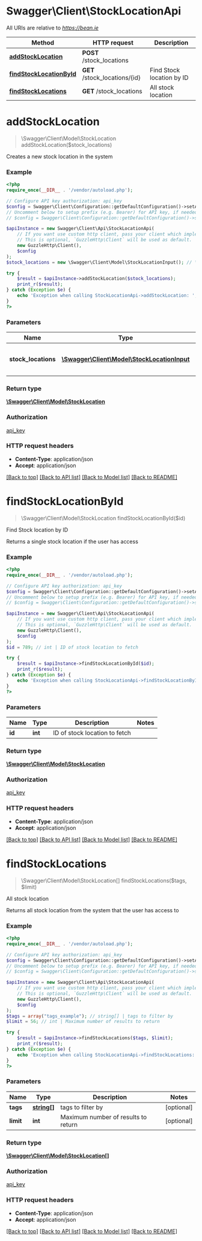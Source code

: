 # Swagger\Client\StockLocationApi

All URIs are relative to *https://bean.ie*

Method | HTTP request | Description
------------- | ------------- | -------------
[**addStockLocation**](StockLocationApi.md#addStockLocation) | **POST** /stock_locations | 
[**findStockLocationById**](StockLocationApi.md#findStockLocationById) | **GET** /stock_locations/{id} | Find Stock location by ID
[**findStockLocations**](StockLocationApi.md#findStockLocations) | **GET** /stock_locations | All stock location


# **addStockLocation**
> \Swagger\Client\Model\StockLocation addStockLocation($stock_locations)



Creates a new stock location in the system

### Example
```php
<?php
require_once(__DIR__ . '/vendor/autoload.php');

// Configure API key authorization: api_key
$config = Swagger\Client\Configuration::getDefaultConfiguration()->setApiKey('ApiKey', 'YOUR_API_KEY');
// Uncomment below to setup prefix (e.g. Bearer) for API key, if needed
// $config = Swagger\Client\Configuration::getDefaultConfiguration()->setApiKeyPrefix('ApiKey', 'Bearer');

$apiInstance = new Swagger\Client\Api\StockLocationApi(
    // If you want use custom http client, pass your client which implements `GuzzleHttp\ClientInterface`.
    // This is optional, `GuzzleHttp\Client` will be used as default.
    new GuzzleHttp\Client(),
    $config
);
$stock_locations = new \Swagger\Client\Model\StockLocationInput(); // \Swagger\Client\Model\StockLocationInput | Stock location to add to the system

try {
    $result = $apiInstance->addStockLocation($stock_locations);
    print_r($result);
} catch (Exception $e) {
    echo 'Exception when calling StockLocationApi->addStockLocation: ', $e->getMessage(), PHP_EOL;
}
?>
```

### Parameters

Name | Type | Description  | Notes
------------- | ------------- | ------------- | -------------
 **stock_locations** | [**\Swagger\Client\Model\StockLocationInput**](../Model/StockLocationInput.md)| Stock location to add to the system |

### Return type

[**\Swagger\Client\Model\StockLocation**](../Model/StockLocation.md)

### Authorization

[api_key](../../README.md#api_key)

### HTTP request headers

 - **Content-Type**: application/json
 - **Accept**: application/json

[[Back to top]](#) [[Back to API list]](../../README.md#documentation-for-api-endpoints) [[Back to Model list]](../../README.md#documentation-for-models) [[Back to README]](../../README.md)

# **findStockLocationById**
> \Swagger\Client\Model\StockLocation findStockLocationById($id)

Find Stock location by ID

Returns a single stock location if the user has access

### Example
```php
<?php
require_once(__DIR__ . '/vendor/autoload.php');

// Configure API key authorization: api_key
$config = Swagger\Client\Configuration::getDefaultConfiguration()->setApiKey('ApiKey', 'YOUR_API_KEY');
// Uncomment below to setup prefix (e.g. Bearer) for API key, if needed
// $config = Swagger\Client\Configuration::getDefaultConfiguration()->setApiKeyPrefix('ApiKey', 'Bearer');

$apiInstance = new Swagger\Client\Api\StockLocationApi(
    // If you want use custom http client, pass your client which implements `GuzzleHttp\ClientInterface`.
    // This is optional, `GuzzleHttp\Client` will be used as default.
    new GuzzleHttp\Client(),
    $config
);
$id = 789; // int | ID of stock location to fetch

try {
    $result = $apiInstance->findStockLocationById($id);
    print_r($result);
} catch (Exception $e) {
    echo 'Exception when calling StockLocationApi->findStockLocationById: ', $e->getMessage(), PHP_EOL;
}
?>
```

### Parameters

Name | Type | Description  | Notes
------------- | ------------- | ------------- | -------------
 **id** | **int**| ID of stock location to fetch |

### Return type

[**\Swagger\Client\Model\StockLocation**](../Model/StockLocation.md)

### Authorization

[api_key](../../README.md#api_key)

### HTTP request headers

 - **Content-Type**: application/json
 - **Accept**: application/json

[[Back to top]](#) [[Back to API list]](../../README.md#documentation-for-api-endpoints) [[Back to Model list]](../../README.md#documentation-for-models) [[Back to README]](../../README.md)

# **findStockLocations**
> \Swagger\Client\Model\StockLocation[] findStockLocations($tags, $limit)

All stock location

Returns all stock location from the system that the user has access to

### Example
```php
<?php
require_once(__DIR__ . '/vendor/autoload.php');

// Configure API key authorization: api_key
$config = Swagger\Client\Configuration::getDefaultConfiguration()->setApiKey('ApiKey', 'YOUR_API_KEY');
// Uncomment below to setup prefix (e.g. Bearer) for API key, if needed
// $config = Swagger\Client\Configuration::getDefaultConfiguration()->setApiKeyPrefix('ApiKey', 'Bearer');

$apiInstance = new Swagger\Client\Api\StockLocationApi(
    // If you want use custom http client, pass your client which implements `GuzzleHttp\ClientInterface`.
    // This is optional, `GuzzleHttp\Client` will be used as default.
    new GuzzleHttp\Client(),
    $config
);
$tags = array("tags_example"); // string[] | tags to filter by
$limit = 56; // int | Maximum number of results to return

try {
    $result = $apiInstance->findStockLocations($tags, $limit);
    print_r($result);
} catch (Exception $e) {
    echo 'Exception when calling StockLocationApi->findStockLocations: ', $e->getMessage(), PHP_EOL;
}
?>
```

### Parameters

Name | Type | Description  | Notes
------------- | ------------- | ------------- | -------------
 **tags** | [**string[]**](../Model/string.md)| tags to filter by | [optional]
 **limit** | **int**| Maximum number of results to return | [optional]

### Return type

[**\Swagger\Client\Model\StockLocation[]**](../Model/StockLocation.md)

### Authorization

[api_key](../../README.md#api_key)

### HTTP request headers

 - **Content-Type**: application/json
 - **Accept**: application/json

[[Back to top]](#) [[Back to API list]](../../README.md#documentation-for-api-endpoints) [[Back to Model list]](../../README.md#documentation-for-models) [[Back to README]](../../README.md)

